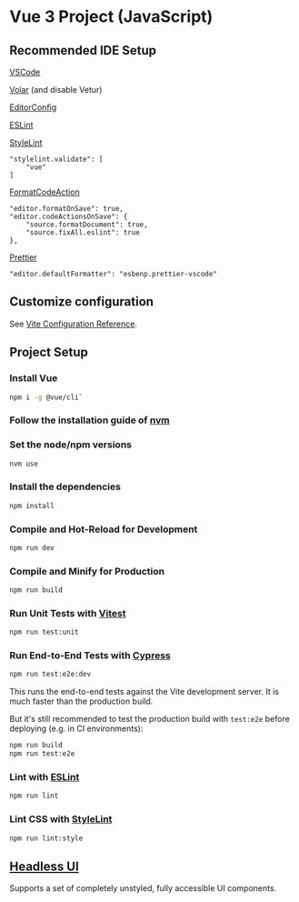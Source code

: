 # Vue 3 Project (JavaScript)

## Recommended IDE Setup

[VSCode](https://code.visualstudio.com/)

[Volar](https://marketplace.visualstudio.com/items?itemName=Vue.volar) (and disable Vetur)

[EditorConfig](https://marketplace.visualstudio.com/items?itemName=EditorConfig.EditorConfig)

[ESLint](https://marketplace.visualstudio.com/items?itemName=dbaeumer.vscode-eslint)

[StyleLint](https://marketplace.visualstudio.com/items?itemName=stylelint.vscode-stylelint)

```
"stylelint.validate": [
    "vue"
]
```

[FormatCodeAction](https://marketplace.visualstudio.com/items?itemName=rohit-gohri.format-code-action)

```
"editor.formatOnSave": true,
"editor.codeActionsOnSave": {
    "source.formatDocument": true,
    "source.fixAll.eslint": true
},
```

[Prettier](https://marketplace.visualstudio.com/items?itemName=esbenp.prettier-vscode)

```
"editor.defaultFormatter": "esbenp.prettier-vscode"
```

## Customize configuration

See [Vite Configuration Reference](https://vitejs.dev/config/).

## Project Setup

### Install Vue

```sh
npm i -g @vue/cli`
```

### Follow the installation guide of [nvm](https://github.com/nvm-sh/nvm)

### Set the node/npm versions

```sh
nvm use
```

### Install the dependencies

```sh
npm install
```

### Compile and Hot-Reload for Development

```sh
npm run dev
```

### Compile and Minify for Production

```sh
npm run build
```

### Run Unit Tests with [Vitest](https://vitest.dev/)

```sh
npm run test:unit
```

### Run End-to-End Tests with [Cypress](https://www.cypress.io/)

```sh
npm run test:e2e:dev
```

This runs the end-to-end tests against the Vite development server.
It is much faster than the production build.

But it's still recommended to test the production build with `test:e2e` before deploying (e.g. in CI environments):

```sh
npm run build
npm run test:e2e
```

### Lint with [ESLint](https://eslint.org/)

```sh
npm run lint
```

### Lint CSS with [StyleLint](https://stylelint.io/)

```sh
npm run lint:style
```

## [Headless UI](https://headlessui.com/)

Supports a set of completely unstyled, fully accessible UI components.
